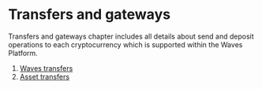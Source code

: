 # Transfers and gateways

Transfers and gateways chapter includes all details about send and deposit operations to each cryptocurrency which is supported within the Waves Platform.

1. [Waves transfers](/waves-client/mobile-apps/iOS/transfers-and-gateways/asset-transfers.md)
2. [Asset transfers](/waves-client/mobile-apps/iOS/transfers-and-gateways/waves-transfers.md)
